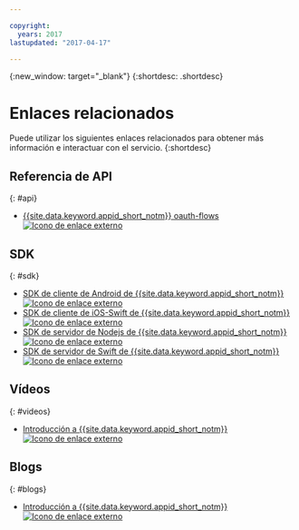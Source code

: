 ```yaml
---

copyright:
  years: 2017
lastupdated: "2017-04-17"

---
```


{:new_window: target="_blank"}
{:shortdesc: .shortdesc}


# Enlaces relacionados

Puede utilizar los siguientes enlaces relacionados para obtener más información e interactuar con el servicio.
{:shortdesc}

## Referencia de API
{: #api}

* <a href="https://appid-oauth.ng.bluemix.net/swagger-ui/#!/Authorization_Server_V3/authorization" target="_blank">{{site.data.keyword.appid_short_notm}} oauth-flows <img src="../../icons/launch-glyph.svg" alt="Icono de enlace externo"></a>


## SDK
{: #sdk}

* <a href="https://github.com/ibm-cloud-security/appid-clientsdk-android" target="_blank">SDK de cliente de Android de {{site.data.keyword.appid_short_notm}} <img src="../../icons/launch-glyph.svg" alt="Icono de enlace externo"></a>
* <a href="https://github.com/ibm-cloud-security/appid-clientsdk-swift" target="_blank">SDK de cliente de iOS-Swift de {{site.data.keyword.appid_short_notm}} <img src="../../icons/launch-glyph.svg" alt="Icono de enlace externo"></a>
* <a href="https://github.com/ibm-cloud-security/appid-serversdk-nodejs" target="_blank">SDK de servidor de Nodejs de {{site.data.keyword.appid_short_notm}} <img src="../../icons/launch-glyph.svg" alt="Icono de enlace externo"></a>
* <a href="https://github.com/ibm-cloud-security/appid-serversdk-swift" target="_blank">SDK de servidor de Swift de {{site.data.keyword.appid_short_notm}} <img src="../../icons/launch-glyph.svg" alt="Icono de enlace externo"></a>


## Vídeos
{: #videos}

* <a href="https://www.youtube.com/watch?v=cTn7l_J3tPg" target="_blank">Introducción a {{site.data.keyword.appid_short_notm}} <img src="../../icons/launch-glyph.svg" alt="Icono de enlace externo"></a>


## Blogs
{: #blogs}

* <a href="https://www.ibm.com/blogs/bluemix/2017/03/introducing-ibm-bluemix-app-id-authentication-profiles-service-app-developers/" target="_blank">Introducción a {{site.data.keyword.appid_short_notm}} <img src="../../icons/launch-glyph.svg" alt="Icono de enlace externo"></a>
